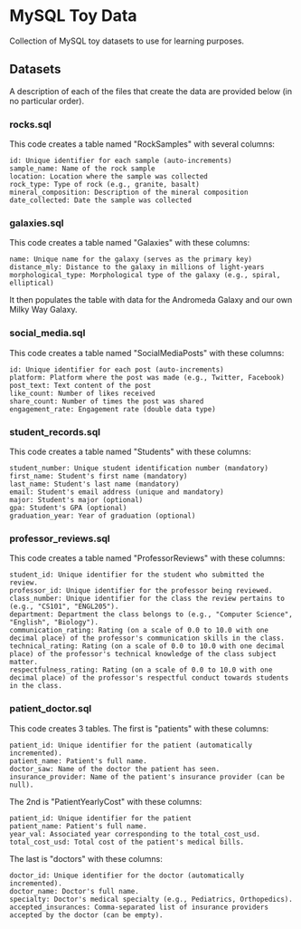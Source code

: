 # MySQL Toy Data
Collection of MySQL toy datasets to use for learning purposes.  

## Datasets

A description of each of the files that create the data are provided below (in no particular order). 

### rocks.sql

This code creates a table named "RockSamples" with several columns:

    id: Unique identifier for each sample (auto-increments)
    sample_name: Name of the rock sample
    location: Location where the sample was collected
    rock_type: Type of rock (e.g., granite, basalt)
    mineral_composition: Description of the mineral composition
    date_collected: Date the sample was collected

### galaxies.sql

This code creates a table named "Galaxies" with these columns:

    name: Unique name for the galaxy (serves as the primary key)
    distance_mly: Distance to the galaxy in millions of light-years
    morphological_type: Morphological type of the galaxy (e.g., spiral, elliptical)

It then populates the table with data for the Andromeda Galaxy and our own Milky Way Galaxy.

### social_media.sql

This code creates a table named "SocialMediaPosts" with these columns:

    id: Unique identifier for each post (auto-increments)
    platform: Platform where the post was made (e.g., Twitter, Facebook)
    post_text: Text content of the post
    like_count: Number of likes received
    share_count: Number of times the post was shared
    engagement_rate: Engagement rate (double data type)

### student_records.sql

This code creates a table named "Students" with these columns:

    student_number: Unique student identification number (mandatory)
    first_name: Student's first name (mandatory)
    last_name: Student's last name (mandatory)
    email: Student's email address (unique and mandatory)
    major: Student's major (optional)
    gpa: Student's GPA (optional)
    graduation_year: Year of graduation (optional)

### professor_reviews.sql

This code creates a table named "ProfessorReviews" with these columns:

    student_id: Unique identifier for the student who submitted the review.
    professor_id: Unique identifier for the professor being reviewed.
    class_number: Unique identifier for the class the review pertains to (e.g., "CS101", "ENGL205").
    department: Department the class belongs to (e.g., "Computer Science", "English", "Biology").
    communication_rating: Rating (on a scale of 0.0 to 10.0 with one decimal place) of the professor's communication skills in the class.
    technical_rating: Rating (on a scale of 0.0 to 10.0 with one decimal place) of the professor's technical knowledge of the class subject matter.
    respectfulness_rating: Rating (on a scale of 0.0 to 10.0 with one decimal place) of the professor's respectful conduct towards students in the class.

### patient_doctor.sql

This code creates 3 tables.  The first is "patients" with these columns:

    patient_id: Unique identifier for the patient (automatically incremented).
    patient_name: Patient's full name.
    doctor_saw: Name of the doctor the patient has seen.
    insurance_provider: Name of the patient's insurance provider (can be null).

The 2nd is "PatientYearlyCost" with these columns:

    patient_id: Unique identifier for the patient
    patient_name: Patient's full name.
    year_val: Associated year corresponding to the total_cost_usd.
    total_cost_usd: Total cost of the patient's medical bills.

The last is "doctors" with these columns:

    doctor_id: Unique identifier for the doctor (automatically incremented).
    doctor_name: Doctor's full name.
    specialty: Doctor's medical specialty (e.g., Pediatrics, Orthopedics).
    accepted_insurances: Comma-separated list of insurance providers accepted by the doctor (can be empty).
